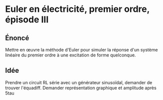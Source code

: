 # Euler en électricité, premier ordre, épisode III

## Énoncé

Mettre en œuvre la méthode d'Euler pour simuler la réponse d'un système 
linéaire du premier ordre à une excitation de forme quelconque.

## Idée

Prendre un circuit RL série avec un générateur sinusoïdal, demander de trouver l'équadiff.
Demander représentation graphique et amplitude après 5tau
